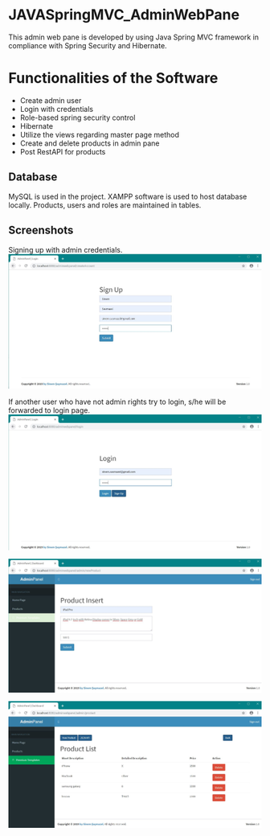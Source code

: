 # JAVASpringMVC_AdminWebPane
This admin web pane is developed by using Java Spring MVC framework in compliance with Spring Security and Hibernate.


# Functionalities of the Software
- Create admin user
- Login with credentials
- Role-based spring security control
- Hibernate
- Utilize the views regarding master page method
- Create and delete products in admin pane
- Post RestAPI for products


## Database

MySQL is used in the project. XAMPP software is used to host database locally. 
Products, users and roles are maintained in tables.

## Screenshots
Signing up with admin credentials. 
![SignUp](https://github.com/sinem-sasmazel/JAVASpringMVC_AdminWebPane/blob/master/screenshots/SignUp.JPG)

If another user who have not admin rights try to login, s/he will be forwarded to login page. 
![Login](https://github.com/sinem-sasmazel/JAVASpringMVC_AdminWebPane/blob/master/screenshots/Login.JPG)

![ProductInsert](https://github.com/sinem-sasmazel/JAVASpringMVC_AdminWebPane/blob/master/screenshots/ProductInsert.JPG)

![ProductList](https://github.com/sinem-sasmazel/JAVASpringMVC_AdminWebPane/blob/master/screenshots/ProductList.JPG)


